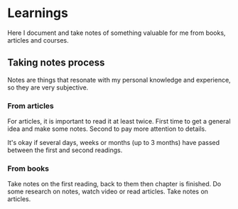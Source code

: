 # Learnings

Here I document and take notes of something valuable for me from books, articles and courses.

## Taking notes process

Notes are things that resonate with my personal knowledge and experience, so they are very subjective.

### From articles

For articles, it is important to read it at least twice. First time to get a general idea and make some notes. Second to
pay more attention to details.

It's okay if several days, weeks or months (up to 3 months) have passed between the first and second readings.

### From books

Take notes on the first reading, back to them then chapter is finished. Do some research on notes, watch video or read
articles. Take notes on articles.